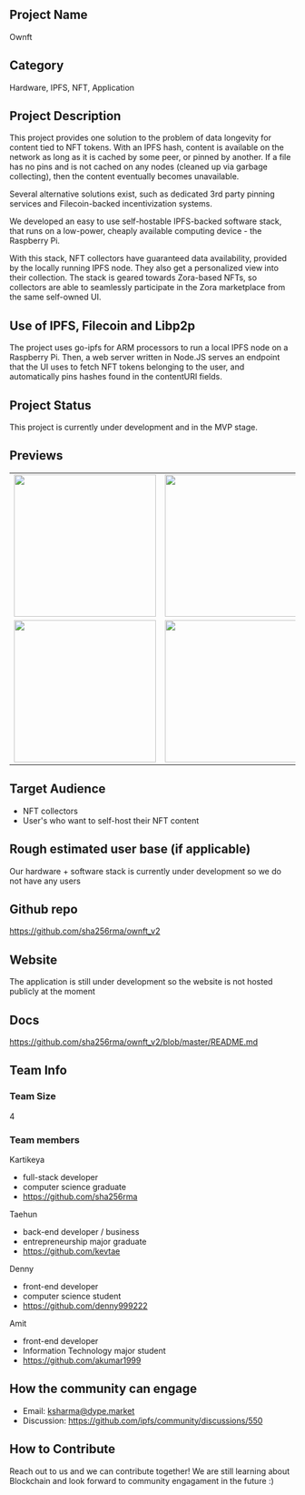 ## Project Name <!-- Add your project name here with format "Project Name"-->

Ownft

## Category 
<!--developer tooling, application, wallet, infrastructure, etc-->

Hardware, IPFS, NFT, Application

## Project Description
<!--Describe your project in a few sentences. -->

This project provides one solution to the problem of data longevity for content tied to NFT tokens. With an IPFS hash, content is available on the network as long as it is cached by some peer, or pinned by another. If a file has no pins and is not cached on any nodes (cleaned up via garbage collecting), then the content eventually becomes unavailable. 

Several alternative solutions exist, such as dedicated 3rd party pinning services and Filecoin-backed incentivization systems. 

We developed an easy to use self-hostable IPFS-backed software stack, that runs on a low-power, cheaply available computing device - the Raspberry Pi. 

With this stack, NFT collectors have guaranteed data availability, provided by the locally running IPFS node. They also get a personalized view into their collection. The stack is geared towards Zora-based NFTs, so collectors are able to seamlessly participate in the Zora marketplace from the same self-owned UI. 

## Use of IPFS, Filecoin and Libp2p
<!-- Describe how your project uses any or all of these technologies, and why. -->

The project uses go-ipfs for ARM processors to run a local IPFS node on a Raspberry Pi. Then, a web server written in Node.JS serves an endpoint that the UI uses to fetch NFT tokens belonging to the user, and automatically pins hashes found in the contentURI fields. 

## Project Status
<!--brainstorming, fundraising, under development, beta, shipped, etc-->

This project is currently under development and in the MVP stage.

## Previews
<!--Add some screenshots to give a preview of your product-->

|       |       |
|------------|-------------|
| <img src="https://imgur.com/NlA8083.png" width="250"> | <img src="https://imgur.com/voXX6Fo.png" width="250"> |
| <img src="https://imgur.com/DSei9Mu.png" width="250"> | <img src="https://imgur.com/7zZoiYL.png" width="250"> |

## Target Audience
<!--Describe who will be your project's users-->

- NFT collectors
- User's who want to self-host their NFT content

## Rough estimated user base (if applicable)
<!--How many users do you have right now?-->

Our hardware + software stack is currently under development so we do not have any users

## Github repo
<!--Attach a link to your GitHub repo - open source is required - please make sure your repo has a license file and is licensed using MIT open source license! -->

https://github.com/sha256rma/ownft_v2

## Website
<!--Link your website if available-->

The application is still under development so the website is not hosted publicly at the moment

## Docs
<!--Including a link to your project docs!-->

https://github.com/sha256rma/ownft_v2/blob/master/README.md

## Team Info
<!-- Introduce your amazing team - how many team members are working on this project and who are they?-->

### Team Size

4

### Team members

Kartikeya
- full-stack developer
- computer science graduate
- https://github.com/sha256rma

Taehun
- back-end developer / business
- entrepreneurship major graduate
- https://github.com/kevtae

Denny
- front-end developer
- computer science student
- https://github.com/denny999222

Amit
- front-end developer
- Information Technology major student
- https://github.com/akumar1999


## How the community can engage
* Email: ksharma@dype.market
* Discussion: https://github.com/ipfs/community/discussions/550

## How to Contribute
<!--How can the community contribute to your project?-->
Reach out to us and we can contribute together! We are still learning about Blockchain and look forward to community engagament in the future :)
